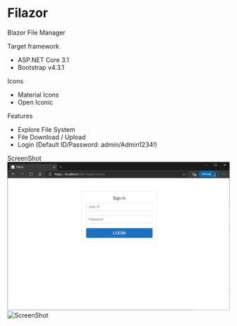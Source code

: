 # Filazor
Blazor File Manager

Target framework
- ASP.NET Core 3.1
- Bootstrap v4.3.1

Icons
- Material Icons
- Open Iconic

Features
- Explore File System
- File Download / Upload
- Login (Default ID/Password: admin/Admin1234!)

ScreenShot
![ScreenShot](./Images/ScreenShot-062320.jpg)
![ScreenShot](./Images/ScreenShot-053120.jpg)
